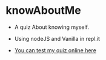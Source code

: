 # knowAboutMe
* A quiz About knowing myself.

* Using nodeJS and Vanilla in repl.it

* [You can test my quiz online here](https://repl.it/@SakshamAk/The-me-quiz?embed=1&output=1#index.js)
